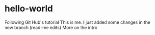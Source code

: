 # hello-world
Following Git Hub's tutorial
This is me.  I just added some changes in the new branch (read-me edits)
More on the intro

